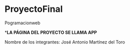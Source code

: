 # ProyectoFinal
Pogramacionweb

***LA PÁGINA DEL PROYECTO SE LLAMA APP**

Nombre de los integrantes: José Antonio Martínez del Toro
